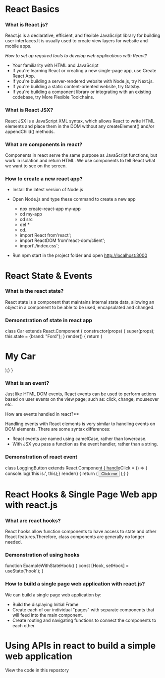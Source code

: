 # React Basics
### What is React.js?

React.js is a declarative, efficient, and flexible JavaScript library for building user interfaces.It is usually used to create view layers for website and mobile apps.

*How to set up required tools to develop web applications with React?*

- Your familiarity with HTML and JavaScript
- If you&#39;re learning React or creating a new single-page app, use Create React App.
- If you&#39;re building a server-rendered website with Node.js, try Next.js.
- If you&#39;re building a static content-oriented website, try Gatsby.
- If you&#39;re building a component library or integrating with an existing codebase, try More Flexible Toolchains.

### What is React JSX?

React JSX is a JavaScript XML syntax, which allows React to write HTML elements and place them in the DOM without any createElement() and/or appendChild() methods.

### What are components in react?

Components in react serve the same purpose as JavaScript functions, but work in isolation and return HTML. We use components to tell React what we want to see on the screen.

### How to create a new react app?

- Install the latest version of Node.js
- Open Node.js and type these command to create a new app
  - npx create-react-app my-app
  - cd my-app
  - cd src
  - del \*
  - cd..
  - import React from&#39;react&#39;;
  - import ReactDOM from&#39;react-dom/client&#39;;
  - import&#39;./index.css&#39;;

- Run npm start in the project folder and open [http://localhost:3000](http://localhost:3000/)

# React State & Events
### What is the react state?

React state is a component that maintains internal state data, allowing an object in a component to be able to be used, encapsulated and changed.

### Demonstration of state in react app

class Car extends React.Component {
  constructor(props) {
    super(props);
    this.state = {brand: "Ford"};
  }
  render() {
    return (
      <div>
        <h1>My Car</h1>
      </div>
    );}
}

### What is an event?

Just like HTML DOM events, React events can be used to perform actions based on user events on the view page; such as: click, change, mouseover etc.

How are events handled in react?**

Handling events with React elements is very similar to handling events on DOM elements. There are some syntax differences:

- React events are named using camelCase, rather than lowercase.
- With JSX you pass a function as the event handler, rather than a string.

### Demonstration of react event

class LoggingButton extends React.Component {
  handleClick = () => {
   console.log('this is:', this);}
   render() {
     return (
       <button onClick={this.handleClick}>Click me</button>
     );}
}

# React Hooks & Single Page Web app with react.js
### What are react hooks?

React hooks allow function components to have access to state and other React features.Therefore, class components are generally no longer needed.

### Demonstration of using hooks
function ExampleWithStateHook() {
  const [Hook, setHook] = useState('hook');
}


### How to build a single page web application with react.js?

We can build a single page web application by:

- Build the displaying Initial Frame
- Create each of our individual &quot;pages&quot; with separate components that will feed into the main component.
- Create routing and navigating functions to connect the components to each other.

# Using APIs in react to build a simple web application
View the code in this repostory
